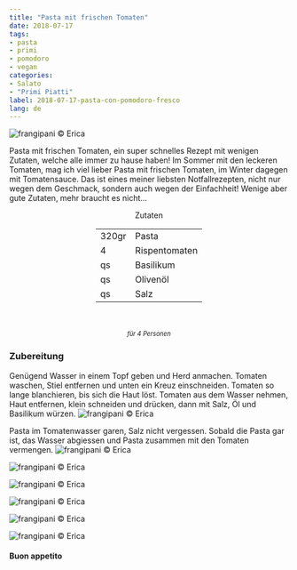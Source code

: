```yaml
---
title: "Pasta mit frischen Tomaten"
date: 2018-07-17
tags:
- pasta
- primi
- pomodoro
- vegan
categories:
- Salato
- "Primi Piatti"
label: 2018-07-17-pasta-con-pomodoro-fresco
lang: de
---
```

![](../2018-07-17-pasta-con-pomodoro-fresco/header.jpg "frangipani © Erica")

Pasta mit frischen Tomaten, ein super schnelles Rezept mit wenigen Zutaten, welche alle immer zu hause haben! Im Sommer mit den leckeren Tomaten, mag ich viel lieber Pasta mit frischen Tomaten, im Winter dagegen mit Tomatensauce. Das ist eines meiner liebsten Notfallrezepten, nicht nur wegen dem Geschmack, sondern auch wegen der Einfachheit! Wenige aber gute Zutaten, mehr braucht es nicht...

<div id="wrapper" style="text-align: center">
  <div id="yourdiv" style="display: inline-block;">
    <div class="ingredients">
      <div class="ingredients-title">Zutaten</div>
      <table>
        <tbody>
          <tr>
            <td>320gr</td>
            <td>Pasta</td>
          </tr>
          <tr>
            <td>4</td>
            <td>Rispentomaten</td>
          </tr>
          <tr>
            <td>qs</td>
            <td>Basilikum</td>
         </tr>
          <tr>
            <td>qs</td>
            <td>Olivenöl</td>
         </tr>
          <tr>
            <td>qs</td>
            <td>Salz</td>
          </tr>
        </tbody>
      </table>
      <br></br>
      <i class="pull-right" style="font-size: 80%;">für 4 Personen</i>
    </div>
  </div>
</div>


<h3>
  <font color="grey">
    <i class="fa fa-cogs"></i>
  </font> Zubereitung
</h3>

Genügend Wasser in einem Topf geben und Herd anmachen. Tomaten waschen, Stiel entfernen und unten ein Kreuz einschneiden. Tomaten so lange blanchieren, bis sich die Haut löst. Tomaten aus dem Wasser nehmen, Haut entfernen, klein schneiden und drücken, dann mit Salz, Öl und Basilikum würzen.
![](../2018-07-17-pasta-con-pomodoro-fresco/pomodoro.jpg "frangipani © Erica")

Pasta im Tomatenwasser garen, Salz nicht vergessen. Sobald die Pasta gar ist, das Wasser abgiessen und Pasta zusammen mit den Tomaten vermengen.
![](../2018-07-17-pasta-con-pomodoro-fresco/risultato1.jpg "frangipani © Erica")

![](../2018-07-17-pasta-con-pomodoro-fresco/risultato2.jpg "frangipani © Erica")

![](../2018-07-17-pasta-con-pomodoro-fresco/risultato3.jpg "frangipani © Erica")

![](../2018-07-17-pasta-con-pomodoro-fresco/risultato4.jpg "frangipani © Erica")

![](../2018-07-17-pasta-con-pomodoro-fresco/risultato5.jpg "frangipani © Erica")

![](../2018-07-17-pasta-con-pomodoro-fresco/risultato6.jpg "frangipani © Erica")

<h4>Buon appetito
  <font color="red">
    <i class="fa fa-smile-o"></i>
  </font>
</h4>
